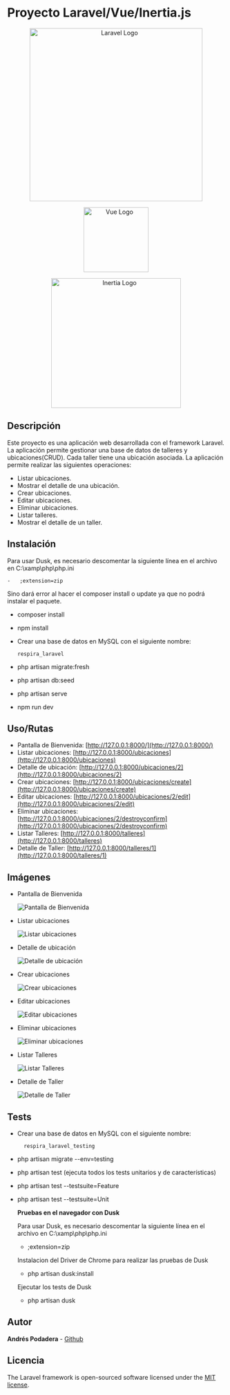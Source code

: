 # Proyecto Laravel/Vue/Inertia.js

<p align="center"><a href="https://laravel.com" target="_blank"><img src="https://raw.githubusercontent.com/laravel/art/master/logo-lockup/5%20SVG/2%20CMYK/1%20Full%20Color/laravel-logolockup-cmyk-red.svg" width="400" alt="Laravel Logo"></a></p>

<p align="center"><a href="https://vuejs.org/" target="_blank"><img src="https://vuejs.org/images/logo.png" width="150" alt="Vue Logo"></a></p>

<p align="center"><a href="https://inertiajs.com/" target="_blank"><img src="https://raw.githubusercontent.com/inertiajs/.github/master/LOGO.png" width="300" alt="Inertia Logo"></a></p>

## Descripción

Este proyecto es una aplicación web desarrollada con el framework Laravel. La aplicación permite gestionar una base de datos de talleres y ubicaciones(CRUD). Cada taller tiene una ubicación asociada. La aplicación permite realizar las siguientes operaciones:

-   Listar ubicaciones.
-   Mostrar el detalle de una ubicación.
-   Crear ubicaciones.
-   Editar ubicaciones.
-   Eliminar ubicaciones.
-   Listar talleres.
-   Mostrar el detalle de un taller.

## Instalación

Para usar Dusk, es necesario descomentar la siguiente línea en el archivo en C:\\xamp\php\php.ini

    -   ;extension=zip

Sino dará error al hacer el composer install o update ya que no podrá instalar el paquete.

-   composer install
-   npm install

-   Crear una base de datos en MySQL con el siguiente nombre:

        respira_laravel

-   php artisan migrate:fresh
-   php artisan db:seed
-   php artisan serve
-   npm run dev

## Uso/Rutas

-   Pantalla de Bienvenida: [http://127.0.0.1:8000/](http://127.0.0.1:8000/)
-   Listar ubicaciones: [http://127.0.0.1:8000/ubicaciones](http://127.0.0.1:8000/ubicaciones)
-   Detalle de ubicación: [http://127.0.0.1:8000/ubicaciones/2](http://127.0.0.1:8000/ubicaciones/2)
-   Crear ubicaciones: [http://127.0.0.1:8000/ubicaciones/create](http://127.0.0.1:8000/ubicaciones/create)
-   Editar ubicaciones: [http://127.0.0.1:8000/ubicaciones/2/edit](http://127.0.0.1:8000/ubicaciones/2/edit)
-   Eliminar ubicaciones: [http://127.0.0.1:8000/ubicaciones/2/destroyconfirm](http://127.0.0.1:8000/ubicaciones/2/destroyconfirm)
-   Listar Talleres: [http://127.0.0.1:8000/talleres](http://127.0.0.1:8000/talleres)
-   Detalle de Taller: [http://127.0.0.1:8000/talleres/1](http://127.0.0.1:8000/talleres/1)

## Imágenes

-   Pantalla de Bienvenida

    ![Pantalla de Bienvenida](public/img/1.png)

-   Listar ubicaciones

    ![Listar ubicaciones](public/img/2.png)

-   Detalle de ubicación

    ![Detalle de ubicación](public/img/3.png)

-   Crear ubicaciones

    ![Crear ubicaciones](public/img/4.png)

-   Editar ubicaciones

    ![Editar ubicaciones](public/img/5.png)

-   Eliminar ubicaciones

    ![Eliminar ubicaciones](public/img/6.png)

-   Listar Talleres

    ![Listar Talleres](public/img/7.png)

-   Detalle de Taller

    ![Detalle de Taller](public/img/8.png)

## Tests

-   Crear una base de datos en MySQL con el siguiente nombre:

          respira_laravel_testing

-   php artisan migrate --env=testing
-   php artisan test (ejecuta todos los tests unitarios y de características)
-   php artisan test --testsuite=Feature
-   php artisan test --testsuite=Unit

    **Pruebas en el navegador con Dusk**

    Para usar Dusk, es necesario descomentar la siguiente línea en el archivo en C:\\xamp\php\php.ini

    -   ;extension=zip

    Instalacion del Driver de Chrome para realizar las pruebas de Dusk

    -   php artisan dusk:install

    Ejecutar los tests de Dusk

    -   php artisan dusk

## Autor

**Andrés Podadera** - [Github](https://github.com/andresito87)

## Licencia

The Laravel framework is open-sourced software licensed under the [MIT license](https://opensource.org/licenses/MIT).
